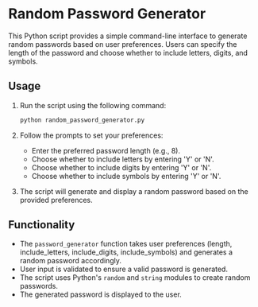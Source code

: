 # Random Password Generator

This Python script provides a simple command-line interface to generate random passwords based on user preferences. Users can specify the length of the password and choose whether to include letters, digits, and symbols.

## Usage

1. Run the script using the following command:
   ```bash
   python random_password_generator.py
   ```

2. Follow the prompts to set your preferences:
   - Enter the preferred password length (e.g., 8).
   - Choose whether to include letters by entering 'Y' or 'N'.
   - Choose whether to include digits by entering 'Y' or 'N'.
   - Choose whether to include symbols by entering 'Y' or 'N'.

3. The script will generate and display a random password based on the provided preferences.

## Functionality

- The `password_generator` function takes user preferences (length, include_letters, include_digits, include_symbols) and generates a random password accordingly.
- User input is validated to ensure a valid password is generated.
- The script uses Python's `random` and `string` modules to create random passwords.
- The generated password is displayed to the user.
